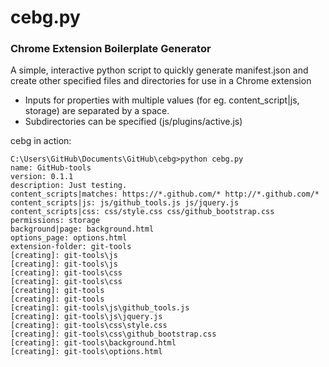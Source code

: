 # cebg.py
### Chrome Extension Boilerplate Generator
A simple, interactive python script to quickly generate manifest.json and create other specified files and directories for use in a Chrome extension

* Inputs for properties with multiple values (for eg. content_script|js, storage) are separated by a space.
* Subdirectories can be specified (js/plugins/active.js)

cebg in action:

	C:\Users\GitHub\Documents\GitHub\cebg>python cebg.py
	name: GitHub-tools
	version: 0.1.1
	description: Just testing.
	content_scripts|matches: https://*.github.com/* http://*.github.com/*
	content_scripts|js: js/github_tools.js js/jquery.js
	content_scripts|css: css/style.css css/github_bootstrap.css
	permissions: storage
	background|page: background.html
	options_page: options.html
	extension-folder: git-tools
	[creating]: git-tools\js
	[creating]: git-tools\js
	[creating]: git-tools\css
	[creating]: git-tools\css
	[creating]: git-tools
	[creating]: git-tools
	[creating]: git-tools\js\github_tools.js
	[creating]: git-tools\js\jquery.js
	[creating]: git-tools\css\style.css
	[creating]: git-tools\css\github_bootstrap.css
	[creating]: git-tools\background.html
	[creating]: git-tools\options.html